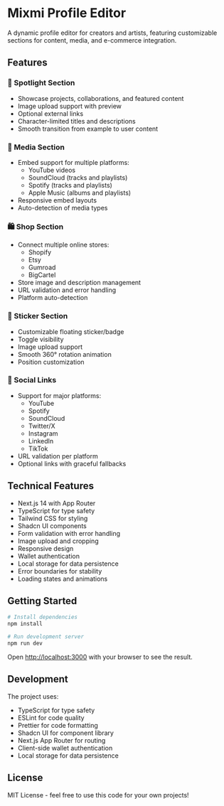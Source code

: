 # Mixmi Profile Editor

A dynamic profile editor for creators and artists, featuring customizable sections for content, media, and e-commerce integration.

## Features

### 🎯 Spotlight Section
- Showcase projects, collaborations, and featured content
- Image upload support with preview
- Optional external links
- Character-limited titles and descriptions
- Smooth transition from example to user content

### 🎵 Media Section
- Embed support for multiple platforms:
  - YouTube videos
  - SoundCloud (tracks and playlists)
  - Spotify (tracks and playlists)
  - Apple Music (albums and playlists)
- Responsive embed layouts
- Auto-detection of media types

### 🛍️ Shop Section
- Connect multiple online stores:
  - Shopify
  - Etsy
  - Gumroad
  - BigCartel
- Store image and description management
- URL validation and error handling
- Platform auto-detection

### 🎨 Sticker Section
- Customizable floating sticker/badge
- Toggle visibility
- Image upload support
- Smooth 360° rotation animation
- Position customization

### 🔗 Social Links
- Support for major platforms:
  - YouTube
  - Spotify
  - SoundCloud
  - Twitter/X
  - Instagram
  - LinkedIn
  - TikTok
- URL validation per platform
- Optional links with graceful fallbacks

## Technical Features
- Next.js 14 with App Router
- TypeScript for type safety
- Tailwind CSS for styling
- Shadcn UI components
- Form validation with error handling
- Image upload and cropping
- Responsive design
- Wallet authentication
- Local storage for data persistence
- Error boundaries for stability
- Loading states and animations

## Getting Started

```bash
# Install dependencies
npm install

# Run development server
npm run dev
```

Open [http://localhost:3000](http://localhost:3000) with your browser to see the result.

## Development

The project uses:
- TypeScript for type safety
- ESLint for code quality
- Prettier for code formatting
- Shadcn UI for component library
- Next.js App Router for routing
- Client-side wallet authentication
- Local storage for data persistence

## License

MIT License - feel free to use this code for your own projects!
```




